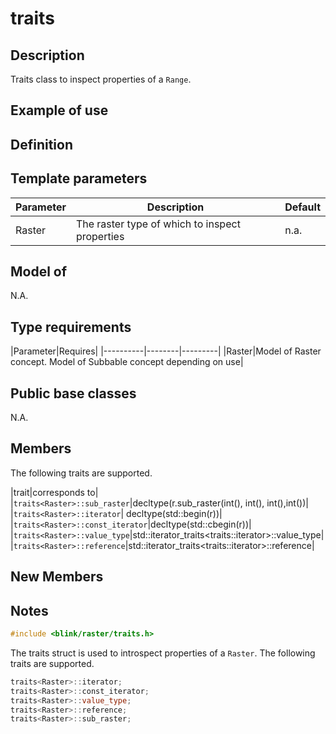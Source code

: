 # traits<Raster>
## Description
Traits class to inspect properties of a `Range`.
## Example of use
## Definition
## Template parameters
|Parameter|Description|Default|
|----------|--------|---------|
|Raster|The raster type of which to inspect properties|n.a.|
## Model of
N.A.
## Type requirements
|Parameter|Requires|
|----------|--------|---------|
|Raster|Model of Raster concept. Model of Subbable concept depending on use|

## Public base classes
N.A.
## Members
The following traits are supported.


|trait|corresponds to|
|`traits<Raster>::sub_raster`|decltype(r.sub_raster(int(), int(), int(),int())|
|`traits<Raster>::iterator`| decltype(std::begin(r))|
|`traits<Raster>::const_iterator`|decltype(std::cbegin(r))|
|`traits<Raster>::value_type`|std::iterator_traits<traits<Raster>::iterator>::value_type|
|`traits<Raster>::reference`|std::iterator_traits<traits<Raster>::iterator>::reference|
## New Members
## Notes 

```cpp
#include <blink/raster/traits.h>
```
The traits struct is used to introspect properties of a `Raster`. The following traits are supported.

```cpp
traits<Raster>::iterator;
traits<Raster>::const_iterator;
traits<Raster>::value_type;
traits<Raster>::reference;
traits<Raster>::sub_raster;
```